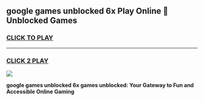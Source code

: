
## google games unblocked 6x Play Online 👋 Unblocked Games
<h3>
<a href="https://premium.freeplayer.one?title=google_games_unblocked_6x&ref=19F">CLICK TO PLAY</a></h3>
<hr>

<h3>
<a href="https://premium.freeplayer.one?title=google_games_unblocked_6x&ref=19F">CLICK 2 PLAY</a>
  
</h3>

<a href="https://premium.freeplayer.one?title=google_games_unblocked_6x&ref=19F"><img src="https://clearcache.store/games.png"></a>


**google games unblocked 6x games unblocked: Your Gateway to Fun and Accessible Online Gaming**
